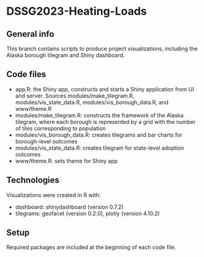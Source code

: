 # DSSG2023-Heating-Loads

## General info
This branch contains scripts to produce project visualizations, including the Alaska borough tilegram and Shiny dashboard.  

## Code files

* app.R: the Shiny app, constructs and starts a Shiny application from UI and server. Sources modules/make_tilegram.R, modules/vis_state_data.R, modules/vis_borough_data.R, and www/theme.R
* modules/make_tilegram.R: constructs the framework of the Alaska tilegram, where each borough is represented by a grid with the number of tiles corresponding to population 
* modules/vis_borough_data.R: creates tilegrams and bar charts for borough-level outcomes
* modules/vis_state_data.R: creates tilegram for state-level adoption outcomes
* www/theme.R: sets theme for Shiny app

## Technologies

Visualizations were created in R with:
* dashboard: shinydashboard (version 0.7.2)
* tilegrams: geofacet (version 0.2.0), plotly (version 4.10.2)

## Setup

Required packages are included at the beginning of each code file.
